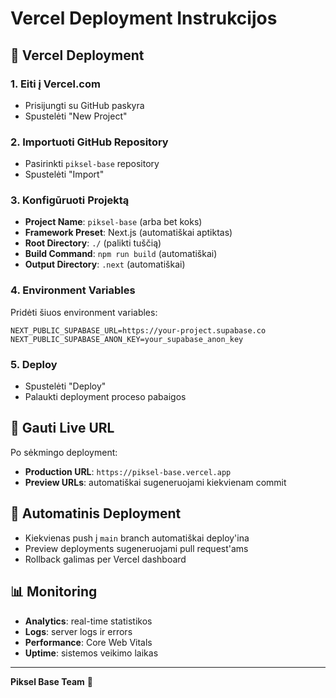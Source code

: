 # Vercel Deployment Instrukcijos

## 🚀 Vercel Deployment

### 1. Eiti į Vercel.com
- Prisijungti su GitHub paskyra
- Spustelėti "New Project"

### 2. Importuoti GitHub Repository
- Pasirinkti `piksel-base` repository
- Spustelėti "Import"

### 3. Konfigūruoti Projektą
- **Project Name**: `piksel-base` (arba bet koks)
- **Framework Preset**: Next.js (automatiškai aptiktas)
- **Root Directory**: `./` (palikti tuščią)
- **Build Command**: `npm run build` (automatiškai)
- **Output Directory**: `.next` (automatiškai)

### 4. Environment Variables
Pridėti šiuos environment variables:

```
NEXT_PUBLIC_SUPABASE_URL=https://your-project.supabase.co
NEXT_PUBLIC_SUPABASE_ANON_KEY=your_supabase_anon_key
```

### 5. Deploy
- Spustelėti "Deploy"
- Palaukti deployment proceso pabaigos

## 🔗 Gauti Live URL

Po sėkmingo deployment:
- **Production URL**: `https://piksel-base.vercel.app`
- **Preview URLs**: automatiškai sugeneruojami kiekvienam commit

## 🔄 Automatinis Deployment

- Kiekvienas push į `main` branch automatiškai deploy'ina
- Preview deployments sugeneruojami pull request'ams
- Rollback galimas per Vercel dashboard

## 📊 Monitoring

- **Analytics**: real-time statistikos
- **Logs**: server logs ir errors
- **Performance**: Core Web Vitals
- **Uptime**: sistemos veikimo laikas

---

**Piksel Base Team** 🚀
